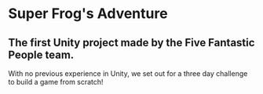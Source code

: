 # Super Frog's Adventure

## The first Unity project made by the Five Fantastic People team.

With no previous experience in Unity, we set out for a three day challenge to build a game from scratch!
